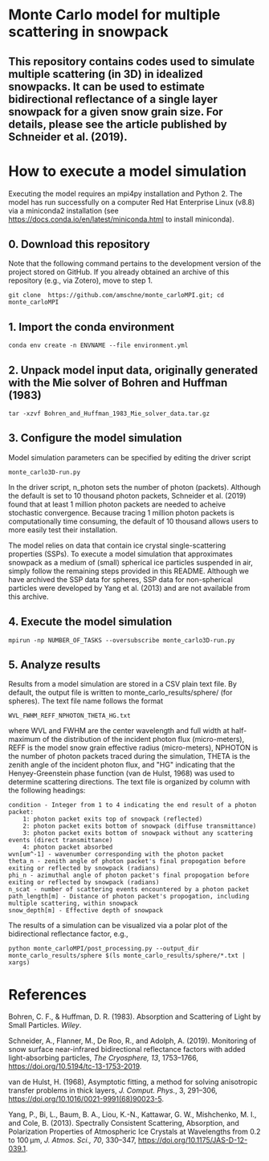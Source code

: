 Monte Carlo model for multiple scattering in snowpack
===============================================================================

This repository contains codes used to simulate multiple scattering (in 3D)
in idealized snowpacks. It can be used to estimate bidirectional reflectance
of a single layer snowpack for a given snow grain size. For details, please
see the article published by Schneider et al. (2019).
-------------------------------------------------------------------------------

# How to execute a model simulation
Executing the model requires an mpi4py installation and Python 2. The model has run
successfully on a computer Red Hat Enterprise Linux (v8.8) via a miniconda2
installation (see
https://docs.conda.io/en/latest/miniconda.html to install miniconda).

## 0. Download this repository
Note that the following command pertains to the development version of the
project stored on GitHub. If you already obtained an archive of this repository
(e.g., via Zotero), move to step 1.
    
    git clone  https://github.com/amschne/monte_carloMPI.git; cd monte_carloMPI
## 1. Import the conda environment
    conda env create -n ENVNAME --file environment.yml
## 2. Unpack model input data, originally generated with the Mie solver of Bohren and Huffman (1983)
    tar -xzvf Bohren_and_Huffman_1983_Mie_solver_data.tar.gz
## 3. Configure the model simulation
Model simulation parameters can be specified by editing the driver script
    
    monte_carlo3D-run.py
In the driver script, n_photon sets the number of photon (packets). Although
the default is set to 10 thousand photon packets, Schneider et al. (2019) found
that at least 1 million photon packets are needed to acheive stochastic convergence.
Because tracing 1 million photon packets is computationally time consuming,
the default of 10 thousand allows users to more easily test their installation.

The model relies on data that contain ice crystal single-scattering properties (SSPs).
To execute a model simulation that approximates snowpack as a medium of (small)
spherical ice particles suspended in air, simply follow the remaining steps
provided in this README. Although we have archived the SSP data for spheres,
SSP data for non-spherical particles were developed by Yang et al. (2013) and are
not available from this archive.

## 4. Execute the model simulation
    mpirun -np NUMBER_OF_TASKS --oversubscribe monte_carlo3D-run.py

## 5. Analyze results
Results from a model simulation are stored in a CSV plain text file. By default,
the output file is written to monte_carlo_results/sphere/ (for spheres). The text file
name follows the format

    WVL_FWHM_REFF_NPHOTON_THETA_HG.txt

where WVL and FWHM are the center wavelength and full width at half-maximum of the
distribution of the incident photon flux (micro-meters), REFF is the model snow
grain effective radius (micro-meters), NPHOTON is the number of photon packets
traced during the simulation, THETA is the zenith angle of the incident
photon flux, and "HG" indicating that the Henyey-Greenstein phase function
(van de Hulst, 1968) was used to determine scattering directions. The text file
is organized by column with the following headings:

    condition - Integer from 1 to 4 indicating the end result of a photon packet:
        1: photon packet exits top of snowpack (reflected)
        2: photon packet exits bottom of snowpack (diffuse transmittance)
        3: photon packet exits bottom of snowpack without any scattering events (direct transmittance)
        4: photon packet absorbed
    wvn[um^-1] - wavenumber corresponding with the photon packet 
    theta_n - zenith angle of photon packet's final propogation before exiting or reflected by snowpack (radians)
    phi_n - azimuthal angle of photon packet's final propogation before exiting or reflected by snowpack (radians)
    n_scat - number of scattering events encountered by a photon packet
    path_length[m] - Distance of photon packet's propogation, including multiple scattering, within snowpack
    snow_depth[m] - Effective depth of snowpack

The results of a simulation can be visualized via a polar plot of the bidirectional reflectance
factor, e.g., 

    python monte_carloMPI/post_processing.py --output_dir monte_carlo_results/sphere $(ls monte_carlo_results/sphere/*.txt | xargs)

# References
Bohren, C. F., & Huffman, D. R. (1983). Absorption and Scattering of Light by Small Particles. _Wiley_.

Schneider, A., Flanner, M., De Roo, R., and Adolph, A. (2019). Monitoring of snow surface near-infrared bidirectional reflectance factors with added light-absorbing particles, _The Cryosphere, 13_, 1753–1766, https://doi.org/10.5194/tc-13-1753-2019.

van de Hulst, H. (1968), Asymptotic fitting, a method for solving anisotropic transfer problems in thick layers, _J. Comput. Phys._, 3, 291–306, https://doi.org/10.1016/0021-9991(68)90023-5.

Yang, P., Bi, L., Baum, B. A., Liou, K.-N., Kattawar, G. W., Mishchenko, M. I., and Cole, B. (2013). Spectrally Consistent Scattering, Absorption, and Polarization Properties of Atmospheric Ice Crystals at Wavelengths from 0.2 to 100 µm, _J. Atmos. Sci., 70_, 330–347, https://doi.org/10.1175/JAS-D-12-039.1.
